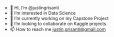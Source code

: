 - 👋 Hi, I’m @justingrisanti
- 👀 I’m interested in Data Science
- 🌱 I’m currently working on my Capstone Project
- 💞️ I’m looking to collaborate on Kaggle projects.
- 📫 How to reach me justin.grisanti@gmail.com

<!---
justingrisanti/justingrisanti is a ✨ special ✨ repository because its `README.md` (this file) appears on your GitHub profile.
You can click the Preview link to take a look at your changes.
--->
